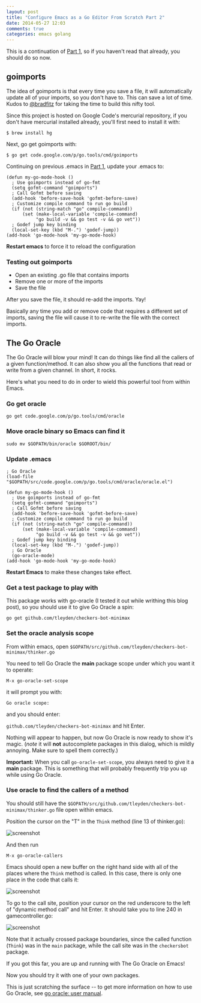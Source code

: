 ```yaml
---
layout: post
title: "Configure Emacs as a Go Editor From Scratch Part 2"
date: 2014-05-27 12:03
comments: true
categories: emacs golang
---
```



This is a continuation of [Part 1](http://tleyden.github.io/blog/2014/05/22/configure-emacs-as-a-go-editor-from-scratch/), so if you haven't read that already, you should do so now.

## goimports

The idea of goimports is that every time you save a file, it will automatically update all of your imports, so you don't have to.  This can save a lot of time.  Kudos to [@bradfitz](https://twitter.com/bradfitz) for taking the time to build this nifty tool.

Since this project is hosted on Google Code's mercurial repository, if you don't have mercurial installed already, you'll first need to install it with:

```
$ brew install hg
```

Next, go get goimports with:

```
$ go get code.google.com/p/go.tools/cmd/goimports
```

Continuing on previous .emacs in [Part 1](http://tleyden.github.io/blog/2014/05/22/configure-emacs-as-a-go-editor-from-scratch/), update your .emacs to:


```
(defun my-go-mode-hook ()
  ; Use goimports instead of go-fmt
  (setq gofmt-command "goimports")
  ; Call Gofmt before saving
  (add-hook 'before-save-hook 'gofmt-before-save)
  ; Customize compile command to run go build
  (if (not (string-match "go" compile-command))
      (set (make-local-variable 'compile-command)
           "go build -v && go test -v && go vet"))
  ; Godef jump key binding
  (local-set-key (kbd "M-.") 'godef-jump))
(add-hook 'go-mode-hook 'my-go-mode-hook)
```

**Restart emacs** to force it to reload the configuration

### Testing out goimports

* Open an existing .go file that contains imports
* Remove one or more of the imports
* Save the file

After you save the file, it should re-add the imports.  Yay!  

Basically any time you add or remove code that requires a different set of imports, saving the file will cause it to re-write the file with the correct imports.

## The Go Oracle

The Go Oracle will blow your mind!  It can do things like find all the callers of a given function/method.  It can also show you all the functions that read or write from a given channel.  In short, it rocks.

Here's what you need to do in order to wield this powerful tool from within Emacs.

### Go get oracle

```
go get code.google.com/p/go.tools/cmd/oracle
```

### Move oracle binary so Emacs can find it

```
sudo mv $GOPATH/bin/oracle $GOROOT/bin/
```

### Update .emacs

```
; Go Oracle
(load-file "$GOPATH/src/code.google.com/p/go.tools/cmd/oracle/oracle.el")

(defun my-go-mode-hook ()
  ; Use goimports instead of go-fmt
  (setq gofmt-command "goimports")
  ; Call Gofmt before saving
  (add-hook 'before-save-hook 'gofmt-before-save)
  ; Customize compile command to run go build
  (if (not (string-match "go" compile-command))
      (set (make-local-variable 'compile-command)
           "go build -v && go test -v && go vet"))
  ; Godef jump key binding
  (local-set-key (kbd "M-.") 'godef-jump))
  ; Go Oracle
  (go-oracle-mode)
(add-hook 'go-mode-hook 'my-go-mode-hook)

```

**Restart Emacs** to make these changes take effect.

### Get a test package to play with

This package works with go-oracle (I tested it out while writhing this blog post), so you should use it to give Go Oracle a spin:

```
go get github.com/tleyden/checkers-bot-minimax
```

### Set the oracle analysis scope

From within emacs, open `$GOPATH/src/github.com/tleyden/checkers-bot-minimax/thinker.go`

You need to tell Go Oracle the **main** package scope under which you want it to operate:

`M-x go-oracle-set-scope`

it will prompt you with:

`Go oracle scope:`

and you should enter:

`github.com/tleyden/checkers-bot-minimax` and hit Enter.

Nothing will appear to happen, but now Go Oracle is now ready to show it's magic.  (*note* it will **not** autocomplete packages in this dialog, which is mildly annoying.  Make sure to spell them correctly.)

**Important:** When you call `go-oracle-set-scope`, you always need to give it a **main** package.  This is something that will probably frequently trip you up while using Go Oracle.

### Use oracle to find the callers of a method

You should still have the `$GOPATH/src/github.com/tleyden/checkers-bot-minimax/thinker.go` file open within emacs.

Position the cursor on the "T" in the `Think` method (line 13 of thinker.go):

![screenshot](http://tleyden-misc.s3.amazonaws.com/blog_images/Emacs_go_oracle_0)

And then run

```
M-x go-oracle-callers
```

Emacs should open a new buffer on the right hand side with all of the places where the `Think` method is called.  In this case, there is only one place in the code that calls it:

![screenshot](http://tleyden-misc.s3.amazonaws.com/blog_images/Emacs_go_oracle)

To go to the call site, position your cursor on the red underscore to the left of "dynamic method call" and hit Enter.  It should take you to line 240 in gamecontroller.go:

![screenshot](http://tleyden-misc.s3.amazonaws.com/blog_images/Emacs_go_oracle2)

Note that it actually crossed package boundaries, since the called function (`Think`) was in the `main` package, while the call site was in the `checkersbot` package.

If you got this far, you are up and running with The Go Oracle on Emacs!  

Now you should try it with one of your own packages.

This is just scratching the surface -- to get more information on how to use Go Oracle, see [go oracle: user manual](https://docs.google.com/document/d/1SLk36YRjjMgKqe490mSRzOPYEDe0Y_WQNRv-EiFYUyw/view).
